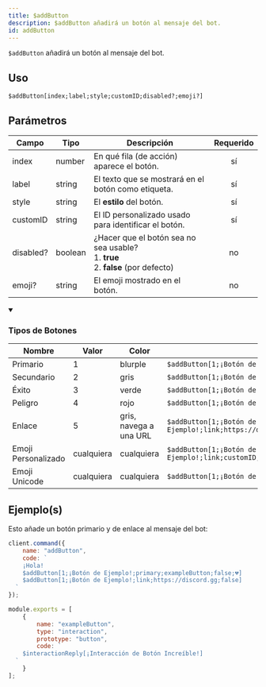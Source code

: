 ```yaml
---
title: $addButton
description: $addButton añadirá un botón al mensaje del bot.
id: addButton
---
```


`$addButton` añadirá un botón al mensaje del bot.

## Uso

```aoi
$addButton[index;label;style;customID;disabled?;emoji?]
```

## Parámetros

| Campo     | Tipo                                                                                                | Descripción                                                                                                              | Requerido |
| --------- | --------------------------------------------------------------------------------------------------- | ------------------------------------------------------------------------------------------------------------------------ | :-------: |
| index     | number   | En qué fila (de acción) aparece el botón.                                                                                 |   sí      |
| label     | string   | El texto que se mostrará en el botón como etiqueta.                                                                      |   sí      |
| style     | string   | El **estilo** del botón. |   sí      |
| customID  | string   | El ID personalizado usado para identificar el botón.                                                                     |   sí      |
| disabled? | boolean | ¿Hacer que el botón sea no sea usable? <br /> 1. **true** <br /> 2. **false** (por defecto)                        |  no       |
| emoji?    | string   | El emoji mostrado en el botón.                                                                                           |  no       |

<details open>
    <summary><h3>Tipos de Botones</h3></summary>
    <table>
      <thead>
        <tr>
          <th>Nombre</th>
          <th>Valor</th>
          <th>Color</th>
          <th></th>
        </tr>
      </thead>
      <tbody>
        <tr>
          <td>Primario</td>
          <td>1</td>
          <td>blurple</td>
          <td><code>$addButton[1;¡Botón de Ejemplo!;primary;customID;false]</code></td>
        </tr>
        <tr>
          <td>Secundario</td>
          <td>2</td>
          <td>gris</td>
          <td><code>$addButton[1;¡Botón de Ejemplo!;secondary;customID;false]</code></td>
        </tr>
        <tr>
          <td>Éxito</td>
          <td>3</td>
          <td>verde</td>
          <td><code>$addButton[1;¡Botón de Ejemplo!;success;customID;false]</code></td>
        </tr>
        <tr>
          <td>Peligro</td>
          <td>4</td>
          <td>rojo</td>
          <td><code>$addButton[1;¡Botón de Ejemplo!;danger;customID;false]</code></td>
        </tr>
        <tr>
          <td>Enlace</td>
          <td>5</td>
          <td>gris, navega a una URL</td>
          <td><code>$addButton[1;¡Botón de Ejemplo!;link;https://discord.gg;false]</code></td>
        </tr>
        <tr>
          <td>Emoji Personalizado</td>
          <td>cualquiera</td>
          <td>cualquiera</td>
          <td><code>$addButton[1;¡Botón de Ejemplo!;link;customID;false;emojiName/emojiId/emojiString]</code></td>
        </tr>
        <tr>
          <td>Emoji Unicode</td>
          <td>cualquiera</td>
          <td>cualquiera</td>
          <td><code>$addButton[1;¡Botón de Ejemplo!;link;customID;false;😀]</code></td>
        </tr>
      </tbody>
    </table>
</details>

## Ejemplo(s)

Esto añade un botón primario y de enlace al mensaje del bot:

```javascript
client.command({
    name: "addButton",
    code: `
    ¡Hola!
    $addButton[1;¡Botón de Ejemplo!;primary;exampleButton;false;💔]
    $addButton[1;¡Botón de Ejemplo!;link;https://discord.gg;false]
  `
});
```

```javascript
module.exports = [
    {
        name: "exampleButton",
        type: "interaction",
        prototype: "button",
        code: `
    $interactionReply[¡Interacción de Botón Increíble!]
  `
    }
];
```
